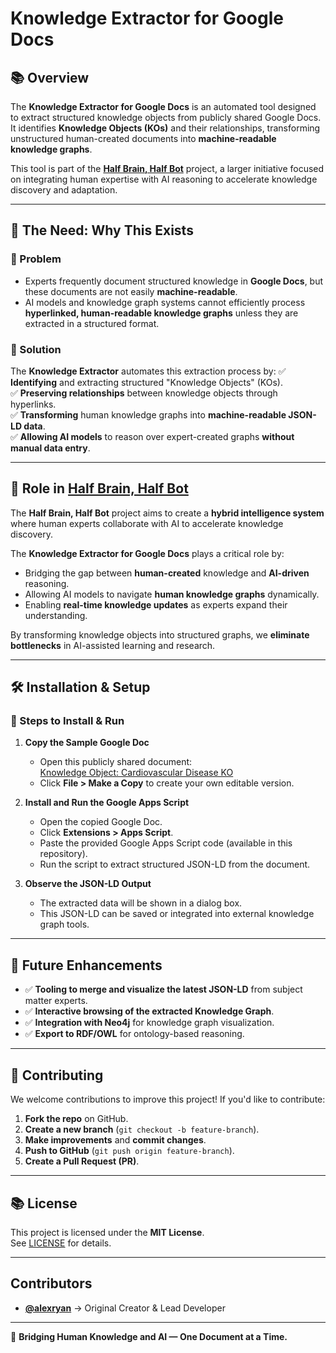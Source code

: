 # Knowledge Extractor for Google Docs

## 📚 Overview
The **Knowledge Extractor for Google Docs** is an automated tool designed to extract structured knowledge objects from publicly shared Google Docs. It identifies **Knowledge Objects (KOs)** and their relationships, transforming unstructured human-created documents into **machine-readable knowledge graphs**.

This tool is part of the **[Half Brain, Half Bot](https://github.com/Half-Brain-Half-Bot)** project, a larger initiative focused on integrating human expertise with AI reasoning to accelerate knowledge discovery and adaptation.

---

## 🎯 The Need: Why This Exists
### **🔹 Problem**
- Experts frequently document structured knowledge in **Google Docs**, but these documents are not easily **machine-readable**.
- AI models and knowledge graph systems cannot efficiently process **hyperlinked, human-readable knowledge graphs** unless they are extracted in a structured format.

### **🔹 Solution**
The **Knowledge Extractor** automates this extraction process by:
✅ **Identifying** and extracting structured "Knowledge Objects" (KOs).  
✅ **Preserving relationships** between knowledge objects through hyperlinks.  
✅ **Transforming** human knowledge graphs into **machine-readable JSON-LD data**.  
✅ **Allowing AI models** to reason over expert-created graphs **without manual data entry**.  

---

## 🚀 Role in [Half Brain, Half Bot](https://github.com/Half-Brain-Half-Bot)
The **Half Brain, Half Bot** project aims to create a **hybrid intelligence system** where human experts collaborate with AI to accelerate knowledge discovery.  

The **Knowledge Extractor for Google Docs** plays a critical role by:
- Bridging the gap between **human-created** knowledge and **AI-driven** reasoning.
- Allowing AI models to navigate **human knowledge graphs** dynamically.
- Enabling **real-time knowledge updates** as experts expand their understanding.

By transforming knowledge objects into structured graphs, we **eliminate bottlenecks** in AI-assisted learning and research.

---

## 🛠️ Installation & Setup

### **🔹 Steps to Install & Run**
1. **Copy the Sample Google Doc**
   - Open this publicly shared document:  
     [Knowledge Object: Cardiovascular Disease KO](https://docs.google.com/document/d/1fIjefD3yYNnV0i3X9n8xL8CnOhE0BDyiZWXcGb8cRgY/edit?usp=sharing)
   - Click **File > Make a Copy** to create your own editable version.

2. **Install and Run the Google Apps Script**
   - Open the copied Google Doc.
   - Click **Extensions > Apps Script**.
   - Paste the provided Google Apps Script code (available in this repository).
   - Run the script to extract structured JSON-LD from the document.

3. **Observe the JSON-LD Output**
   - The extracted data will be shown in a dialog box.
   - This JSON-LD can be saved or integrated into external knowledge graph tools.

---

## 🏃 Future Enhancements
- ✅ **Tooling to merge and visualize the latest JSON-LD** from subject matter experts.
- ✅ **Interactive browsing of the extracted Knowledge Graph**.
- ✅ **Integration with Neo4j** for knowledge graph visualization.
- ✅ **Export to RDF/OWL** for ontology-based reasoning.

---

## 🤝 Contributing
We welcome contributions to improve this project! If you'd like to contribute:
1. **Fork the repo** on GitHub.
2. **Create a new branch** (`git checkout -b feature-branch`).
3. **Make improvements** and **commit changes**.
4. **Push to GitHub** (`git push origin feature-branch`).
5. **Create a Pull Request (PR)**.

---

## 📚 License
This project is licensed under the **MIT License**.  
See [LICENSE](LICENSE) for details.

---

## Contributors
- **[@alexryan](https://github.com/alexryan)** → Original Creator & Lead Developer

---
🚀 **Bridging Human Knowledge and AI — One Document at a Time.**

